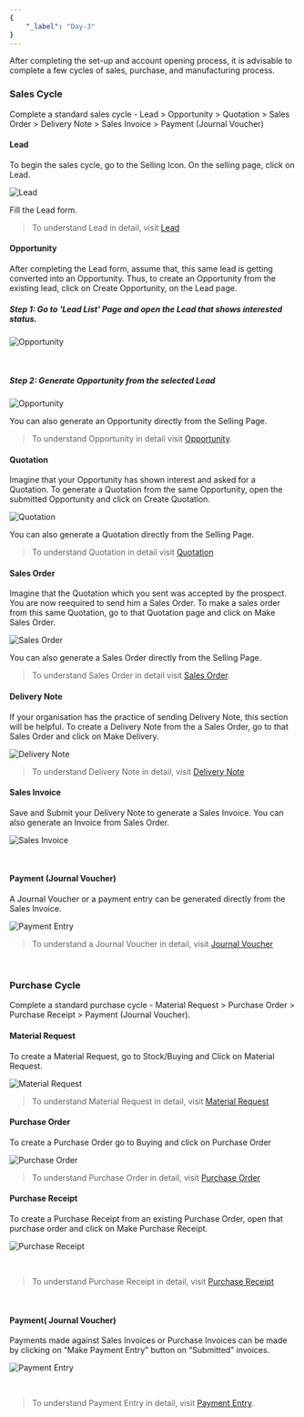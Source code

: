 ```yaml
---
{
	"_label": "Day-3"
}
---
```

After completing the set-up and account opening process, it is advisable  to complete a few cycles of sales, purchase, and manufacturing process.


### Sales Cycle

Complete a standard sales cycle - Lead > Opportunity > Quotation > Sales Order > Delivery Note > Sales Invoice > Payment (Journal Voucher)

#### Lead

To begin the sales cycle, go to the Selling Icon. On the selling page, click on Lead. 

![Lead](img/thirddaysetup-lead.png)

Fill the Lead form.

> To understand Lead in detail, visit [Lead](docs.user.selling.lead.html)

#### Opportunity

After completing the Lead form, assume that, this same lead is getting converted into an Opportunity. Thus, to create an Opportunity from the existing lead, click on Create Opportunity, on the Lead page.

##### Step 1: Go to 'Lead List' Page and open the Lead that shows interested status.

![Opportunity](img/thirddaysetup-opportunity-1.png)

<br>

##### Step 2: Generate Opportunity from the selected Lead

![Opportunity](img/thirddaysetup-opportunity.png)

You can also generate an Opportunity directly from the Selling Page.

> To understand Opportunity in detail visit [Opportunity](docs.user.selling.opportunity.html).


#### Quotation

Imagine that your Opportunity has shown interest and asked for a Quotation. To generate a Quotation from the same Opportunity, open the submitted Opportunity and click on Create Quotation.

![Quotation](img/thirddaysetup-quotation.png)

You can also generate a Quotation directly from the Selling Page.

> To understand Quotation in detail visit [Quotation](docs.user.selling.quotation.html)


#### Sales Order

Imagine that the Quotation which you sent was accepted by the prospect. You are now  reequired to send him a Sales Order. To make a sales order from this same Quotation, go to that Quotation page and click on Make Sales Order.

![Sales Order](img/thirddaysetup-sales-order.png)

You can also generate a Sales Order directly from the Selling Page.

> To understand Sales Order in detail visit [Sales Order](docs.user.selling.sales_order.html).

#### Delivery Note

If your organisation has the practice of sending Delivery Note, this section will be helpful. To create a Delivery Note from the a Sales Order, go to that Sales Order and click on Make Delivery.


![Delivery Note](img/thirddaysetup-delivery-note.png)

> To understand Delivery Note in detail, visit [Delivery Note](docs.user.stock.delivery_note.html)


#### Sales Invoice

Save and Submit your Delivery Note to generate a Sales Invoice. You can also generate an Invoice from Sales Order.

![Sales Invoice](img/thirddaysetup-sales-invoice.png)

<br>

#### Payment (Journal Voucher)


A Journal Voucher or a payment entry can be generated directly from the Sales Invoice.

![Payment Entry](img/thirddaysetup-payment-entry.png)

> To understand a Journal Voucher in detail, visit [Journal Voucher](docs.user.accounts.journal_voucher.html)

<br>

### Purchase Cycle

Complete a standard purchase cycle - Material Request > Purchase Order > Purchase Receipt > Payment (Journal Voucher).


#### Material Request

To create a Material Request, go to Stock/Buying and Click on Material Request.

![Material Request](img/thirddaysetup-material-request.png)

> To understand Material Request in detail, visit [Material Request](docs.user.buying.material_request.html)

#### Purchase Order

To create a Purchase Order go to Buying and click on Purchase Order

![Purchase Order](img/thirddaysetup-purchase-order.png)

> To understand Purchase Order in detail, visit [Purchase Order](docs.user.buying.purchase_order.html)

#### Purchase Receipt

To create a Purchase Receipt from an existing Purchase Order, open that purchase order and click on Make Purchase Receipt.

![Purchase Receipt](img/thirddaysetup-purchase-receipt.png)

<br>

>To understand Purchase Receipt in detail, visit [Purchase Receipt](docs.user.stock.purchase_receipt.html)

<br>

#### Payment( Journal Voucher)

Payments made against Sales Invoices or Purchase Invoices can be made by clicking on “Make Payment Entry” button on “Submitted” invoices.


![Payment Entry](img/thirddaysetup-payment-entry.png)

<br>

> To understand Payment Entry in detail, visit [Payment Entry](docs.user.accounts.payments.html).

